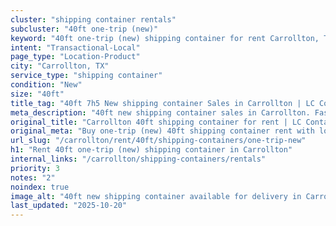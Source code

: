 ```yaml
---
cluster: "shipping container rentals"
subcluster: "40ft one-trip (new)"
keyword: "40ft one-trip (new) shipping container for rent Carrollton, TX"
intent: "Transactional-Local"
page_type: "Location-Product"
city: "Carrollton, TX"
service_type: "shipping container"
condition: "New"
size: "40ft"
title_tag: "40ft 7h5 New shipping container Sales in Carrollton | LC Container"
meta_description: "40ft new shipping container sales in Carrollton. Fast delivery, competitive pricing. Serving shipping containers area. Quote ID: LH8. Call (214) 524-4168 for your free quote today."
original_title: "Carrollton 40ft shipping container for rent | LC Container"
original_meta: "Buy one-trip (new) 40ft shipping container rent with local delivery in Carrollton, TX. LC Container — local Since 2003. Request a fast quote today."
url_slug: "/carrollton/rent/40ft/shipping-containers/one-trip-new"
h1: "Rent 40ft one-trip (new) shipping container in Carrollton"
internal_links: "/carrollton/shipping-containers/rentals"
priority: 3
notes: "2"
noindex: true
image_alt: "40ft new shipping container available for delivery in Carrollton"
last_updated: "2025-10-20"
---
```


<!-- TODO: Add unique city/inventory copy, images, and internal links here. -->
